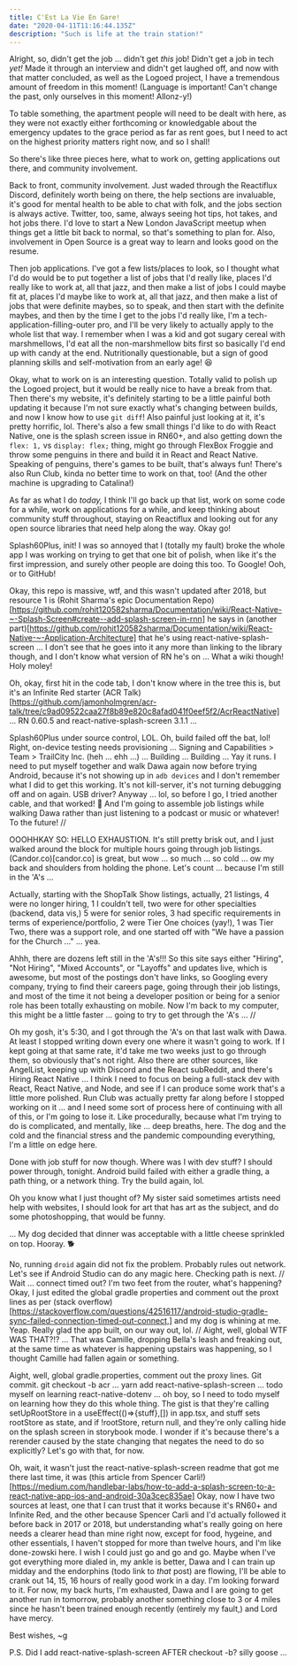 ```yaml
---
title: C'Est La Vie En Gare!
date: "2020-04-11T11:16:44.135Z"
description: "Such is life at the train station!"
---
```


Alright, so, didn't get the job ... didn't get _this_ job! Didn't get a job in tech _yet!_ Made it through an interview and didn't get laughed off, and now with that matter concluded, as well as the Logoed project, I have a tremendous amount of freedom in this moment! (Language is important! Can't change the past, only ourselves in this moment! Allonz-y!)

To table something, the apartment people will need to be dealt with here, as they were not exactly either forthcoming or knowledgable about the emergency updates to the grace period as far as rent goes, but I need to act on the highest priority matters right now, and so I shall!

So there's like three pieces here, what to work on, getting applications out there, and community involvement.

Back to front, community involvement. Just waded through the Reactiflux Discord, definitely worth being on there, the help sections are invaluable, it's good for mental health to be able to chat with folk, and the jobs section is always active. Twitter, too, same, always seeing hot tips, hot takes, and hot jobs there. I'd love to start a New London JavaScript meetup when things get a little bit back to normal, so that's something to plan for. Also, involvement in Open Source is a great way to learn and looks good on the resume.

Then job applications. I've got a few lists/places to look, so I thought what I'd do would be to put together a list of jobs that I'd really like, places I'd really like to work at, all that jazz, and then make a list of jobs I could maybe fit at, places I'd maybe like to work at, all that jazz, and then make a list of jobs that were definite maybes, so to speak, and then start with the definite maybes, and then by the time I get to the jobs I'd really like, I'm a tech-application-filling-outer pro, and I'll be very likely to actually apply to the whole list that way. I remember when I was a kid and got sugary cereal with marshmellows, I'd eat all the non-marshmellow bits first so basically I'd end up with candy at the end. Nutritionally questionable, but a sign of good planning skills and self-motivation from an early age! 😆

Okay, what to work on is an interesting question. Totally valid to polish up the Logoed project, but it would be really nice to have a break from that. Then there's my website, it's definitely starting to be a little painful both updating it because I'm not sure exactly what's changing between builds, and now I know how to use `git diff`! Also painful just looking at it, it's pretty horrific, lol. There's also a few small things I'd like to do with React Native, one is the splash screen issue in RN60+, and also getting down the `flex: 1,` vs `display: flex;` thing, might go through FlexBox Froggie and throw some penguins in there and build it in React and React Native. Speaking of penguins, there's games to be built, that's always fun! There's also Run Club, kinda no better time to work on that, too! (And the other machine is upgrading to Catalina!)

As far as what I do _today,_ I think I'll go back up that list, work on some code for a while, work on applications for a while, and keep thinking about community stuff throughout, staying on Reactiflux and looking out for any open source libraries that need help along the way. Okay go!

Splash60Plus, init! I was so annoyed that I (totally my fault) broke the whole app I was working on trying to get that one bit of polish, when like it's the first impression, and surely other people are doing this too. To Google! Ooh, or to GitHub!

Okay, this repo is massive, wtf, and this wasn't updated after 2018, but resource 1 is (Rohit Sharma's epic Documentation Repo)[https://github.com/rohit120582sharma/Documentation/wiki/React-Native-~-Splash-Screen#create--add-splash-screen-in-rnn] he says in (another part)[https://github.com/rohit120582sharma/Documentation/wiki/React-Native-~-Application-Architecture] that he's using react-native-splash-screen ... I don't see that he goes into it any more than linking to the library though, and I don't know what version of RN he's on ... What a wiki though! Holy moley!

Oh, okay, first hit in the code tab, I don't know where in the tree this is, but it's an Infinite Red starter (ACR Talk)[https://github.com/jamonholmgren/acr-talk/tree/c9ad09522caa27f8b89e820c8afad041f0eef5f2/AcrReactNative] ... RN 0.60.5 and react-native-splash-screen 3.1.1 ...

Splash60Plus under source control, LOL. Oh, build failed off the bat, lol! Right, on-device testing needs provisioning ... Signing and Capabilities > Team > TrailCity Inc. (heh ... ehh ...) ... Building ... Building ... Yay it runs. I need to put myself together and walk Dawa again now before trying Android, because it's not showing up in `adb devices` and I don't remember what I did to get this working. It's not kill-server, it's not turning debugging off and on again. USB driver? Anyway ... lol, so before I go, I tried another cable, and that worked! 🤣 And I'm going to assemble job listings while walking Dawa rather than just listening to a podcast or music or whatever! To the future! //

OOOHHKAY SO: HELLO EXHAUSTION. It's still pretty brisk out, and I just walked around the block for multiple hours going through job listings. (Candor.co)[candor.co] is great, but wow ... so much ... so cold ... ow my back and shoulders from holding the phone. Let's count ... because I'm still in the 'A's ...

Actually, starting with the ShopTalk Show listings, actually, 21 listings, 4 were no longer hiring, 1 I couldn't tell, two were for other specialties (backend, data vis,) 5 were for senior roles, 3 had specific requirements in terms of experience/portfolio, 2 were Tier One choices (yay!), 1 was Tier Two, there was a support role, and one started off with "We have a passion for the Church ..." ... yea.

Ahhh, there are dozens left still in the 'A's!!! So this site says either "Hiring", "Not Hiring", "Mixed Accounts", or "Layoffs" and updates live, which is awesome, but most of the postings don't have links, so Googling every company, trying to find their careers page, going through their job listings, and most of the time it not being a developer position or being for a senior role has been totally exhausting on mobile. Now I'm back to my computer, this might be a little faster ... going to try to get through the 'A's ... //

Oh my gosh, it's 5:30, and I got through the 'A's on that last walk with Dawa. At least I stopped writing down every one where it wasn't going to work. If I kept going at that same rate, it'd take me two weeks just to go through them, so obviously that's not right. Also there are other sources, like AngelList, keeping up with Discord and the React subReddit, and there's Hiring React Native ... I think I need to focus on being a full-stack dev with React, React Native, and Node, and see if I can produce some work that's a little more polished. Run Club was actually pretty far along before I stopped working on it ... and I need some sort of process here of continuing with all of this, or I'm going to lose it. Like procedurally, because what I'm trying to do is complicated, and mentally, like ... deep breaths, here. The dog and the cold and the financial stress and the pandemic compounding everything, I'm a little on edge here.

Done with job stuff for now though. Where was I with dev stuff? I should power through, tonight. Android build failed with either a gradle thing, a path thing, or a network thing. Try the build again, lol.

Oh you know what I just thought of? My sister said sometimes artists need help with websites, I should look for art that has art as the subject, and do some photoshopping, that would be funny.

... My dog decided that dinner was acceptable with a little cheese sprinkled on top. Hooray. 🐕

No, running `droid` again did not fix the problem. Probably rules out network. Let's see if Android Studio can do any magic here. Checking path is next. // Wait ... connect timed out? I'm two feet from the router, what's happening? Okay, I just edited the global gradle properties and comment out the proxt lines as per (stack overflow)[https://stackoverflow.com/questions/42516117/android-studio-gradle-sync-failed-connection-timed-out-connect,] and my dog is whining at me. Yeap. Really glad the app built, on our way out, lol. // Aight, well, global WTF WAS THAT?!? ... That was Camille, dropping Bella's leash and freaking out, at the same time as whatever is happening upstairs was happening, so I thought Camille had fallen again or something.

Aight, well, global gradle.properties, comment out the proxy lines. Git commit. git checkout -b acr ... yarn add react-native-splash-screen ... todo myself on learning react-native-dotenv ... oh boy, so I need to todo myself on learning how they do this whole thing. The gist is that they're calling setUpRootStore in a useEffect(()=>{stuff},[]) in app.tsx, and stuff sets rootStore as state, and if !rootStore, return null, and they're only calling hide on the splash screen in storybook mode. I wonder if it's because there's a rerender caused by the state changing that negates the need to do so explicitly? Let's go with that, for now.

Oh, wait, it wasn't just the react-native-splash-screen readme that got me there last time, it was (this article from Spencer Carli!)[https://medium.com/handlebar-labs/how-to-add-a-splash-screen-to-a-react-native-app-ios-and-android-30a3cec835ae] Okay, now I have two sources at least, one that I can trust that it works because it's RN60+ and Infinite Red, and the other because Spencer Carli and I'd actually followed it before back in 2017 or 2018, but understanding what's really going on here needs a clearer head than mine right now, except for food, hygeine, and other essentials, I haven't stopped for more than twelve hours, and I'm like done-zowski here. I wish I could just go and go and go. Maybe when I've got everything more dialed in, my ankle is better, Dawa and I can train up midday and the endorphins (todo link to _that_ post) are flowing, I'll be able to crank out 14, 15, 16 hours of really good work in a day. I'm looking forward to it. For now, my back hurts, I'm exhausted, Dawa and I are going to get another run in tomorrow, probably another something close to 3 or 4 miles since he hasn't been trained enough recently (entirely my fault,) and Lord have mercy.

Best wishes,
~g

P.S. Did I add react-native-splash-screen AFTER checkout -b? silly goose ...
